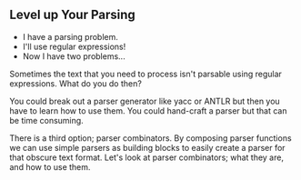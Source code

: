 Level up Your Parsing
---

- I have a parsing problem.
- I'll use regular expressions!
- Now I have two problems...

Sometimes the text that you need to process
isn't parsable using regular expressions. What do you do then?

You could break out a parser generator like yacc or
ANTLR but then you have to learn how to use them. 
You could hand-craft a parser but that can be time
consuming.

There is a third option; parser combinators.
By composing parser functions we can use
simple parsers as building blocks to easily create
a parser for that obscure text format. Let's look at parser 
combinators; what they are, and how to use them.
